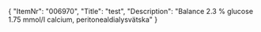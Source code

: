 {
  "ItemNr": "006970",
  "Title": "test",
  "Description": "Balance 2.3 % glucose 1.75 mmol/l calcium, peritonealdialysvätska"
}
